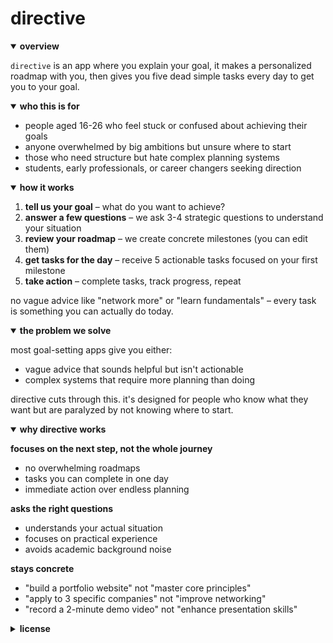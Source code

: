# directive

<details open>
<summary><strong>overview</strong></summary>

`directive` is an app where you explain your goal, it makes a personalized roadmap with you, then gives you five dead simple tasks every day to get you to your goal.

</details>

<details open>
<summary><strong>who this is for</strong></summary>

- people aged 16-26 who feel stuck or confused about achieving their goals
- anyone overwhelmed by big ambitions but unsure where to start
- those who need structure but hate complex planning systems
- students, early professionals, or career changers seeking direction

</details>

<details open>
<summary><strong>how it works</strong></summary>

1. **tell us your goal** – what do you want to achieve?
2. **answer a few questions** – we ask 3-4 strategic questions to understand your situation
3. **review your roadmap** – we create concrete milestones (you can edit them)
4. **get tasks for the day** – receive 5 actionable tasks focused on your first milestone
5. **take action** – complete tasks, track progress, repeat

no vague advice like "network more" or "learn fundamentals" – every task is something you can actually do today.

</details>

<details open>
<summary><strong>the problem we solve</strong></summary>

most goal-setting apps give you either:
- vague advice that sounds helpful but isn't actionable
- complex systems that require more planning than doing

directive cuts through this. it's designed for people who know what they want but are paralyzed by not knowing where to start.

</details>

<details open>
<summary><strong>why directive works</strong></summary>

**focuses on the next step, not the whole journey**
- no overwhelming roadmaps
- tasks you can complete in one day
- immediate action over endless planning

**asks the right questions**
- understands your actual situation
- focuses on practical experience
- avoids academic background noise

**stays concrete**
- "build a portfolio website" not "master core principles"
- "apply to 3 specific companies" not "improve networking"
- "record a 2-minute demo video" not "enhance presentation skills"

</details>

<details>
<summary><strong>license</strong></summary>

this project is in early development. licensing details will be added as the project evolves.

</details> 